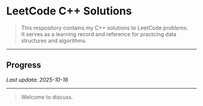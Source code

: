 # LeetCode C++ Solutions  
  
> This respository contains my C++ solutions to LeetCode problems.  
> It serves as a learning record and reference for practcing data structures and algorithms.  
  
---
  
## Progress  
  
_Last updata: 2025-10-16_  
  
---
  
> Welcome to discuss.  